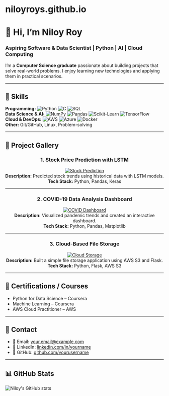 # niloyroys.github.io
# 👋 Hi, I’m Niloy Roy
### Aspiring Software & Data Scientist | Python | AI | Cloud Computing

I’m a **Computer Science graduate** passionate about building projects that solve real-world problems. I enjoy learning new technologies and applying them in practical scenarios.

---

## 🔹 Skills

**Programming:** ![Python](https://img.shields.io/badge/-Python-3776AB?style=flat&logo=python&logoColor=white) ![C](https://img.shields.io/badge/-C-00599C?style=flat&logo=c&logoColor=white) ![SQL](https://img.shields.io/badge/-SQL-4479A1?style=flat&logo=sql&logoColor=white)  
**Data Science & AI:** ![NumPy](https://img.shields.io/badge/-NumPy-013243?style=flat&logo=NumPy&logoColor=white) ![Pandas](https://img.shields.io/badge/-Pandas-150458?style=flat&logo=pandas&logoColor=white) ![Scikit-Learn](https://img.shields.io/badge/-Scikit--Learn-F7931E?style=flat&logo=scikit-learn&logoColor=white) ![TensorFlow](https://img.shields.io/badge/-TensorFlow-FF6F00?style=flat&logo=tensorflow&logoColor=white)  
**Cloud & DevOps:** ![AWS](https://img.shields.io/badge/-AWS-232F3E?style=flat&logo=amazon-aws&logoColor=white) ![Azure](https://img.shields.io/badge/-Azure-0078D4?style=flat&logo=microsoft-azure&logoColor=white) ![Docker](https://img.shields.io/badge/-Docker-2496ED?style=flat&logo=docker&logoColor=white)  
**Other:** Git/GitHub, Linux, Problem-solving

---

## 🔹 Project Gallery

<div align="center">

### 1. Stock Price Prediction with LSTM
[![Stock Prediction](https://i.ibb.co/0Vm0hGg/stock-prediction.png)](https://github.com/yourusername/stock-prediction)  
**Description:** Predicted stock trends using historical data with LSTM models.  
**Tech Stack:** Python, Pandas, Keras  

---

### 2. COVID-19 Data Analysis Dashboard
[![COVID Dashboard](https://i.ibb.co/1QfQFQs/covid-dashboard.png)](https://github.com/yourusername/covid-dashboard)  
**Description:** Visualized pandemic trends and created an interactive dashboard.  
**Tech Stack:** Python, Pandas, Matplotlib  

---

### 3. Cloud-Based File Storage
[![Cloud Storage](https://i.ibb.co/0jqHpnp/cloud-storage.png)](https://github.com/yourusername/cloud-storage)  
**Description:** Built a simple file storage application using AWS S3 and Flask.  
**Tech Stack:** Python, Flask, AWS S3  

</div>

---

## 🔹 Certifications / Courses

- Python for Data Science – Coursera  
- Machine Learning – Coursera  
- AWS Cloud Practitioner – AWS

---

## 🔹 Contact

- 📧 Email: your.email@example.com  
- 🔗 LinkedIn: [linkedin.com/in/yourname](https://linkedin.com/in/yourname)  
- 🐙 GitHub: [github.com/yourusername](https://github.com/yourusername)

---

## 📊 GitHub Stats
![Niloy's GitHub stats](https://github-readme-stats.vercel.app/api?username=yourusername&show_icons=true&theme=radical)
